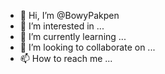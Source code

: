- 👋 Hi, I’m @BowyPakpen
- 👀 I’m interested in ...
- 🌱 I’m currently learning ...
- 💞️ I’m looking to collaborate on ...
- 📫 How to reach me ...

<!---
BowyPakpen/BowyPakpen is a ✨ special ✨ repository because its `README.md` (this file) appears on your GitHub profile.
You can click the Preview link to take a look at your changes.
--->
